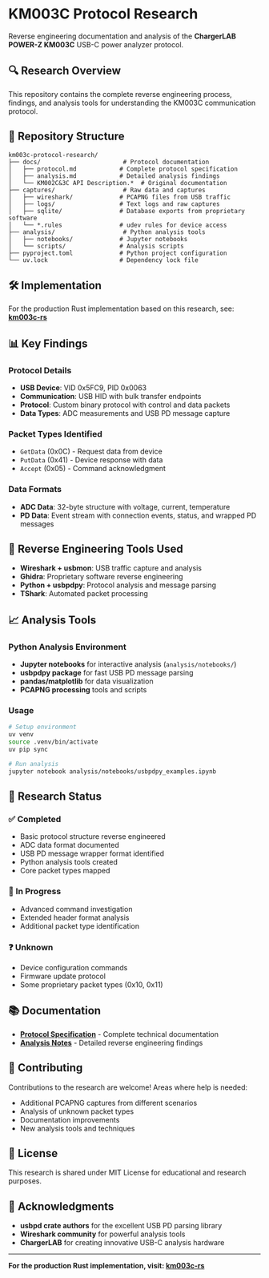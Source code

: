 # KM003C Protocol Research

Reverse engineering documentation and analysis of the **ChargerLAB POWER-Z KM003C** USB-C power analyzer protocol.

## 🔍 Research Overview

This repository contains the complete reverse engineering process, findings, and analysis tools for understanding the KM003C communication protocol.

## 📁 Repository Structure

```
km003c-protocol-research/
├── docs/                       # Protocol documentation
│   ├── protocol.md            # Complete protocol specification
│   ├── analysis.md            # Detailed analysis findings
│   └── KM002C&3C API Description.*  # Original documentation
├── captures/                   # Raw data and captures
│   ├── wireshark/             # PCAPNG files from USB traffic
│   ├── logs/                  # Text logs and raw captures
│   ├── sqlite/                # Database exports from proprietary software
│   └── *.rules                # udev rules for device access
├── analysis/                   # Python analysis tools
│   ├── notebooks/             # Jupyter notebooks
│   └── scripts/               # Analysis scripts
├── pyproject.toml             # Python project configuration
└── uv.lock                    # Dependency lock file
```

## 🛠️ Implementation

For the production Rust implementation based on this research, see:
**[km003c-rs](https://github.com/okhsunrog/km003c-rs)**

## 📊 Key Findings

### Protocol Details
- **USB Device**: VID 0x5FC9, PID 0x0063
- **Communication**: USB HID with bulk transfer endpoints
- **Protocol**: Custom binary protocol with control and data packets
- **Data Types**: ADC measurements and USB PD message capture

### Packet Types Identified
- `GetData` (0x0C) - Request data from device
- `PutData` (0x41) - Device response with data
- `Accept` (0x05) - Command acknowledgment

### Data Formats
- **ADC Data**: 32-byte structure with voltage, current, temperature
- **PD Data**: Event stream with connection events, status, and wrapped PD messages

## 🔬 Reverse Engineering Tools Used

- **Wireshark + usbmon**: USB traffic capture and analysis
- **Ghidra**: Proprietary software reverse engineering
- **Python + usbpdpy**: Protocol analysis and message parsing
- **TShark**: Automated packet processing

## 📈 Analysis Tools

### Python Analysis Environment
- **Jupyter notebooks** for interactive analysis (`analysis/notebooks/`)
- **usbpdpy package** for fast USB PD message parsing
- **pandas/matplotlib** for data visualization
- **PCAPNG processing** tools and scripts

### Usage
```bash
# Setup environment
uv venv
source .venv/bin/activate
uv pip sync

# Run analysis
jupyter notebook analysis/notebooks/usbpdpy_examples.ipynb
```

## 🎯 Research Status

### ✅ Completed
- Basic protocol structure reverse engineered
- ADC data format documented
- USB PD message wrapper format identified
- Python analysis tools created
- Core packet types mapped

### 🔄 In Progress
- Advanced command investigation
- Extended header format analysis
- Additional packet type identification

### ❓ Unknown
- Device configuration commands
- Firmware update protocol
- Some proprietary packet types (0x10, 0x11)

## 📚 Documentation

- **[Protocol Specification](docs/protocol.md)** - Complete technical documentation
- **[Analysis Notes](docs/analysis.md)** - Detailed reverse engineering findings

## 🤝 Contributing

Contributions to the research are welcome! Areas where help is needed:

- Additional PCAPNG captures from different scenarios
- Analysis of unknown packet types
- Documentation improvements
- New analysis tools and techniques

## 📄 License

This research is shared under MIT License for educational and research purposes.

## 🙏 Acknowledgments

- **usbpd crate authors** for the excellent USB PD parsing library
- **Wireshark community** for powerful analysis tools
- **ChargerLAB** for creating innovative USB-C analysis hardware

---

**For the production Rust implementation, visit: [km003c-rs](https://github.com/okhsunrog/km003c-rs)**
